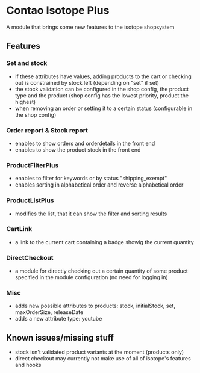 # Contao Isotope Plus

A module that brings some new features to the isotope shopsystem


## Features

### Set and stock

- if these attributes have values, adding products to the cart or checking out is constrained by stock left (depending on "set" if set)
- the stock validation can be configured in the shop config, the product type and the product (shop config has the lowest priority, product the highest)
- when removing an order or setting it to a certain status (configurable in the shop config)

### Order report & Stock report

- enables to show orders and orderdetails in the front end
- enables to show the product stock in the front end

### ProductFilterPlus

- enables to filter for keywords or by status "shipping_exempt"
- enables sorting in alphabetical order and reverse alphabetical order

### ProductListPlus

- modifies the list, that it can show the filter and sorting results

### CartLink

- a link to the current cart containing a badge showig the current quantity

### DirectCheckout

- a module for directly checking out a certain quantity of some product specified in the module configuration (no need for logging in)

### Misc

- adds new possible attributes to products: stock, initialStock, set, maxOrderSize, releaseDate
- adds a new attribute type: youtube

## Known issues/missing stuff

- stock isn't validated product variants at the moment (products only)
- direct checkout may currently not make use of all of isotope's features and hooks